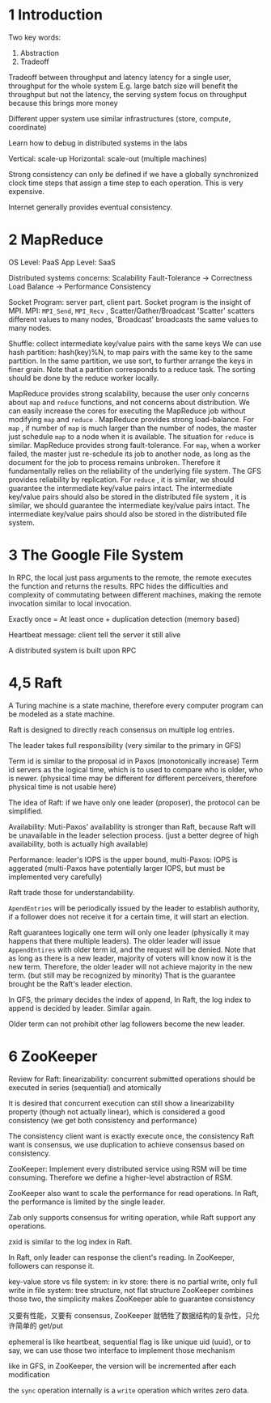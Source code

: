 # 1 Introduction
Two key words:
1. Abstraction
2. Tradeoff

Tradeoff between throughput and latency
latency for a single user, throughput for the whole system
E.g. large batch size will benefit the throughput but not the latency, the serving system focus on throughput because this brings more money

Different upper system use similar infrastructures (store, compute, coordinate)

Learn how to debug in distributed systems in the labs

Vertical: scale-up
Horizontal: scale-out (multiple machines)

Strong consistency can only be defined if we have a globally synchronized clock time steps that assign a time step to each operation. This is very expensive.

Internet generally provides eventual consistency.

# 2 MapReduce
OS Level: PaaS
App Level: SaaS

Distributed systems concerns:
Scalability
Fault-Tolerance -> Correctness
Load Balance -> Performance
Consistency

Socket Program: server part, client part. Socket program is the insight of MPI.
MPI: `MPI_Send`, `MPI_Recv` , Scatter/Gather/Broadcast
'Scatter' scatters different values to many nodes, 'Broadcast' broadcasts the same values to many nodes.

Shuffle: collect intermediate key/value pairs with the same keys
We can use hash partition: hash(key)%N, to map pairs with the same key to the same partition.
In the same partition, we use sort, to further arrange the keys in finer grain. Note that a partition corresponds to a reduce task. The sorting should be done by the reduce worker locally.

MapReduce provides strong scalability, because the user only concerns about `map` and `reduce` functions, and not concerns about distribution. We can easily increase the cores for executing the MapReduce job without modifying `map` and `reduce` .
MapReduce provides strong load-balance. For `map` , if number of `map` is much larger than the number of nodes, the master just schedule `map` to a node when it is available. The situation for `reduce` is similar.
MapReduce provides strong fault-tolerance. For `map`, when a worker failed, the master just re-schedule its job to another node, as long as the document for the job to process remains unbroken. Therefore it fundamentally relies on the reliability of the underlying file system. The GFS provides reliability by replication. For `reduce` , it is similar, we should guarantee the intermediate key/value pairs intact. The intermediate key/value pairs should also be stored in the distributed file system , it is similar, we should guarantee the intermediate key/value pairs intact. The intermediate key/value pairs should also be stored in the distributed file system.

# 3 The Google File System
In RPC, the local just pass arguments to the remote, the remote executes the function and returns the results.
RPC hides the difficulties and complexity of commutating between different machines, making the remote invocation similar to local invocation.

Exactly once = At least once + duplication detection (memory based)

Heartbeat message: client tell the server it still alive

A distributed system is built upon RPC

# 4,5 Raft
A Turing machine is a state machine, therefore every computer program can be modeled as a state machine.

Raft is designed to directly reach consensus on multiple log entries.

The leader takes full responsibility (very similar to the primary in GFS)

Term id is similar to the proposal id in Paxos (monotonically increase)
Term id servers as the logical time, which is to used to compare who is older, who is newer. (physical time may be different for different perceivers, therefore physical time is not usable here)

The idea of Raft: if we have only one leader (proposer), the protocol can be simplified.

Availability: Muti-Paxos' availability is stronger than Raft, because Raft will be unavailable in the leader selection process. (just a better degree of high availability, both is actually high available)

Performance: leader's IOPS is the upper bound, multi-Paxos: IOPS is aggerated (multi-Paxos have potentially larger IOPS, but must be implemented very carefully)

Raft trade those for understandability.

`ApendEntries` will be periodically issued by the leader to establish authority, if a follower does not receive it for a certain time, it will start an election. 

Raft guarantees logically one term will only one leader (physically it may happens that there multiple leaders).
The older leader will issue `AppendEntires` with older term id, and the request will be denied.
Note that as long as there is a new leader, majority of voters will know now it is the new term. Therefore, the older leader will not achieve majority in the new term. (but still may be recognized by minority)
That is the guarantee brought be the Raft's leader election.

In GFS, the primary decides the index of append, In Raft, the log index to append is decided by leader. Similar again.

Older term can not prohibit other lag followers become the new leader.

# 6 ZooKeeper
Review for Raft:
linearizability: concurrent submitted operations should be executed in series (sequential) and atomically

It is desired that concurrent execution can still show a linearizability property (though not actually linear), which is considered a good consistency (we get both consistency and performance)

The consistency client want is exactly execute once, the consistency Raft want is consensus, we use duplication to achieve consensus based on consistency.

ZooKeeper:
Implement every distributed service using RSM will be time consuming. Therefore we define a higher-level abstraction of RSM.

ZooKeeper also want to scale the performance for read operations. In Raft, the performance is limited by the single leader.

Zab only supports consensus for writing operation, while Raft support any operations.

zxid is similar to the log index in Raft.

In Raft, only leader can response the client's reading. In ZooKeeper, followers can response it.

key-value store vs file system:
in kv store: there is no partial write, only full write
in file system: tree structure, not flat structure
ZooKeeper combines those two, the simplicity makes ZooKeeper able to guarantee consistency

又要有性能，又要有 consensus, ZooKeeper 就牺牲了数据结构的复杂性，只允许简单的 get/put

ephemeral is like heartbeat, sequential flag is like unique uid (uuid), or to say, we can use those two interface to implement those mechanism

like in GFS, in ZooKeeper, the version will be incremented after each modification

the `sync` operation internally is a `write` operation which writes zero data.